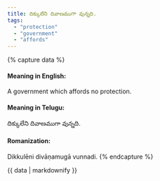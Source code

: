 ```yaml
---
title: దిక్కులేని దివాణముగా వున్నది.
tags:
  - "protection"
  - "government"
  - "affords"
---
```


{% capture data %}
#### Meaning in English:
A government which affords no protection.

#### Meaning in Telugu:
దిక్కులేని దివాణముగా వున్నది.

#### Romanization:
Dikkulēni divāṇamugā vunnadi.
{% endcapture %}

{{ data | markdownify }}

